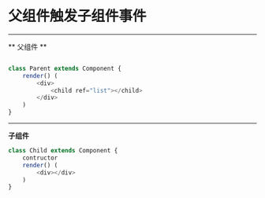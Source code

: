 # 父组件触发子组件事件


<hr/>

** 父组件 **

```js

class Parent extends Component {
    render() (
        <div>
            <child ref="list"></child>
        </div>
    )
}
```

<hr/>

**子组件**

```js
class Child extends Component {
    contructor
    render() (
        <div></div>
    )
}
```
